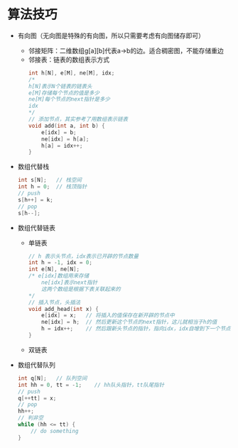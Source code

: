 # 算法技巧
- 有向图（无向图是特殊的有向图，所以只需要考虑有向图储存即可）
    - 邻接矩阵：二维数组g[a][b]代表a->b的边。适合稠密图，不能存储重边
    - 邻接表：链表的数组表示方式
        ```C++
        int h[N], e[M], ne[M], idx;
        /*
        h[N]表示N个链表的链表头
        e[M]存储每个节点的值是多少
        ne[M]每个节点的next指针是多少
        idx
        */
        // 添加节点，其实参考了用数组表示链表
        void add(int a, int b) {
            e[idx] = b;
            ne[idx] = h[a];
            h[a] = idx++;
        }
        ```

- 数组代替栈
    ```C++  
    int s[N];   // 栈空间
    int h = 0;  // 栈顶指针
    // push
    s[h++] = k;
    // pop
    s[h--];
    ```


- 数组代替链表
    - 单链表
        ```C++
        // h 表示头节点，idx表示已开辟的节点数量
        int h = -1, idx = 0;
        int e[N], ne[N];
        /* e[idx]数组用来存储
            ne[idx]表示next指针
            这两个数组是根据下表关联起来的
        */ 
        // 插入节点，头插法
        void add_head(int x) {
            e[idx] = x;   // 将插入的值保存在新开辟的节点中
            ne[idx] = h;  // 然后更新这个节点的next指针，这儿就相当于h的值
            h = idx++;    // 然后跟新头节点的指针，指向idx，idx自增到下一个节点
        }
        ```
    - 双链表


- 数组代替队列
    ```C++
    int q[N];   // 队列空间
    int hh = 0, tt = -1;    // hh队头指针，tt队尾指针
    // push
    q[++tt] = x;
    // pop
    hh++;
    // 判非空
    while (hh <= tt) {
        // do something
    }
    ```